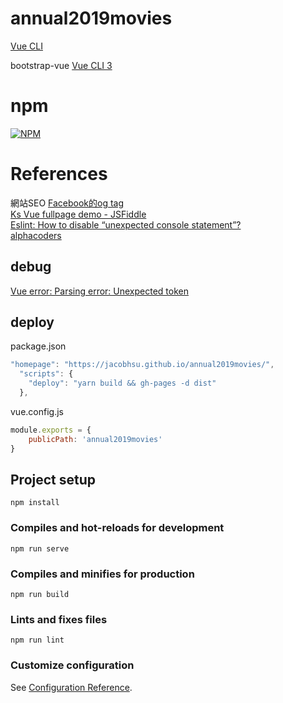 # annual2019movies

[Vue CLI](https://cli.vuejs.org/zh/guide/installation.html)  


bootstrap-vue [Vue CLI 3](https://bootstrap-vue.js.org/docs)  

# npm 

[![NPM](https://nodei.co/npm/@fortawesome/vue-fontawesome.png?downloads=true&stars=true)](https://nodei.co/npm/@fortawesome/vue-fontawesome/)  

# References

網站SEO [Facebook的og tag](https://developers.facebook.com/docs/sharing/webmasters/)  
[Ks Vue fullpage demo - JSFiddle](https://jsfiddle.net/romainPouchol/rf7csunm/14/)  
[Eslint: How to disable “unexpected console statement”?](https://stackoverflow.com/questions/34215526/eslint-how-to-disable-unexpected-console-statement-in-node-js)  
[alphacoders](http://wall.alphacoders.com)  

## debug

[Vue error: Parsing error: Unexpected token](https://www.cnblogs.com/li1234yun/p/10806904.html)

## deploy

package.json

```js
"homepage": "https://jacobhsu.github.io/annual2019movies/",
  "scripts": {
    "deploy": "yarn build && gh-pages -d dist"
  },
```

vue.config.js

```js
module.exports = {
    publicPath: 'annual2019movies'
}
```

## Project setup
```
npm install
```

### Compiles and hot-reloads for development
```
npm run serve
```

### Compiles and minifies for production
```
npm run build
```

### Lints and fixes files
```
npm run lint
```

### Customize configuration
See [Configuration Reference](https://cli.vuejs.org/config/).
